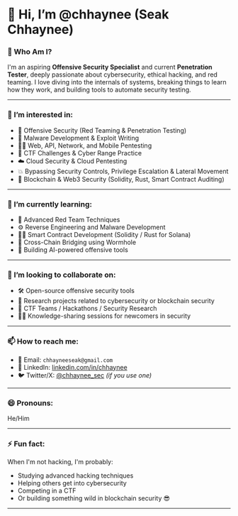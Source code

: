 # 👋 Hi, I’m @chhaynee (Seak Chhaynee)

### 🧠 Who Am I?
I'm an aspiring **Offensive Security Specialist** and current **Penetration Tester**, deeply passionate about cybersecurity, ethical hacking, and red teaming. I love diving into the internals of systems, breaking things to learn how they work, and building tools to automate security testing.

---

### 👀 I’m interested in:
- 🔐 Offensive Security (Red Teaming & Penetration Testing)
- 🧬 Malware Development & Exploit Writing
- 🧑‍💻 Web, API, Network, and Mobile Pentesting
- 🧠 CTF Challenges & Cyber Range Practice
- ☁️ Cloud Security & Cloud Pentesting
- 💥 Bypassing Security Controls, Privilege Escalation & Lateral Movement
- 🧱 Blockchain & Web3 Security (Solidity, Rust, Smart Contract Auditing)

---

### 🌱 I’m currently learning:
- 🧬 Advanced Red Team Techniques
- ⚙️ Reverse Engineering and Malware Development
- 🧑‍🚀 Smart Contract Development (Solidity / Rust for Solana)
- 🌉 Cross-Chain Bridging using Wormhole
- 🧰 Building AI-powered offensive tools

---

### 💞️ I’m looking to collaborate on:
- 🛠️ Open-source offensive security tools
- 🧪 Research projects related to cybersecurity or blockchain security
- 🚩 CTF Teams / Hackathons / Security Research
- 🧑‍🏫 Knowledge-sharing sessions for newcomers in security

---

### 📫 How to reach me:
- 📧 Email: `chhayneeseak@gmail.com`
- 🔗 LinkedIn: [linkedin.com/in/chhaynee](https://www.linkedin.com/in/seakchhaynee/)
- 🐦 Twitter/X: [@chhaynee_sec](https://x.com/ChhayneeS) *(if you use one)*

---

### 😄 Pronouns:
He/Him

---

### ⚡ Fun fact:
When I'm not hacking, I'm probably:
- Studying advanced hacking techniques
- Helping others get into cybersecurity
- Competing in a CTF
- Or building something wild in blockchain security 😎

---

<!---
chhaynee/chhaynee is a ✨ special ✨ repository because its `README.md` (this file) appears on your GitHub profile.
You can click the Preview link to take a look at your changes.
--->
